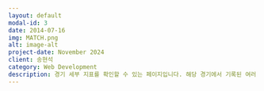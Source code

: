 ```yaml
---
layout: default
modal-id: 3
date: 2014-07-16
img: MATCH.png
alt: image-alt
project-date: November 2024
client: 송현석
category: Web Development
description: 경기 세부 지표를 확인할 수 있는 페이지입니다. 해당 경기에서 기록된 여러 데이터와 선발 출전 선수 및 교체 선수 등을 구현하였습니다.
---
```

